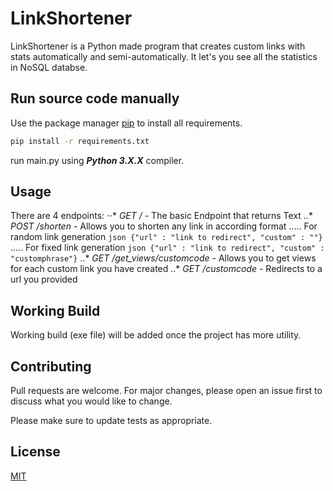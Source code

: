 # LinkShortener

LinkShortener is a Python made program that creates custom links with stats automatically and semi-automatically. It let's you see all the statistics in NoSQL databse.

## Run source code manually

Use the package manager [pip](https://pip.pypa.io/en/stable/) to install all requirements.

```bash
pip install -r requirements.txt
```

run main.py using ***Python **3.X.X***** compiler.


## Usage
There are 4 endpoints:
⋅⋅* *GET* */* - The basic Endpoint that returns Text 
..* *POST* */shorten* - Allows you to shorten any link in according format
..... For random link generation ```json {"url" : "link to redirect", "custom" : ""}```
..... For fixed link generation ```json {"url" : "link to redirect", "custom" : "customphrase"}```
..* *GET* */get_views/customcode* - Allows you to get views for each custom link you have created
..* *GET* */customcode* - Redirects to a url you provided
## Working Build

Working build (exe file) will be added once the project has more utility.

## Contributing

Pull requests are welcome. For major changes, please open an issue first
to discuss what you would like to change.

Please make sure to update tests as appropriate.

## License

[MIT](https://choosealicense.com/licenses/mit/)
